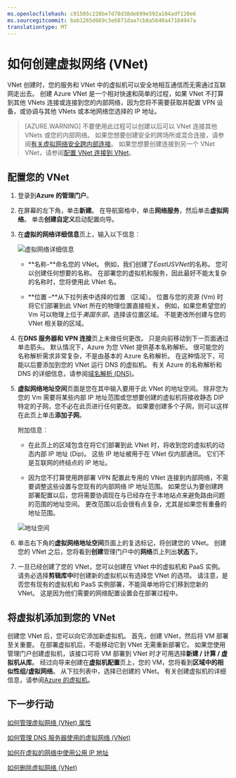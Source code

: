 ```yaml
---
ms.openlocfilehash: c91505c228be7d78d38de699e592a104adf120e6
ms.sourcegitcommit: bab1265d669c3e6871daa7cb8a5640a47104947a
translationtype: MT
---
```

<properties 
   pageTitle="如何创建虚拟网络 (VNet)"
   description="了解如何创建虚拟网络 (VNet)"
   services="virtual-network"
   documentationCenter="na"
   authors="telmosampaio"
   manager="carolz"
   editor="tysonn" />
<tags 
   ms.service="virtual-network"
   ms.devlang="na"
   ms.topic="article"
   ms.tgt_pltfrm="na"
   ms.workload="infrastructure-services"
   ms.date="06/08/2015"
   ms.author="telmos" />

# 如何创建虚拟网络 (VNet)

VNet 创建时，您的服务和 VNet 中的虚拟机可以安全地相互通信而无需通过互联网走出去。 创建 Azure VNet 是一个相对快速和简单的过程，如果 VNet 不打算到其他 VNets 连接或连接到您的内部网络，因为您将不需要获取并配置 VPN 设备，或协调与其他 VNets 或本地网络您选择的 IP 地址。

>[AZURE.WARNING] 不要使用此过程可以创建以后可以 VNet 连接其他 VNets 或您的内部网络。 如果您想要创建安全的跨场所或混合连接，请参阅[有关虚拟网络安全跨内部连接](vpn-gateway-cross-premises-options.md)。 如果您想要创建连接到另一个 VNet VNet，请参阅[配置 VNet 连接到 VNet](../vpn-gateway/virtual-networks-configure-vnet-to-vnet-connection.md)。

## 配置您的 VNet

1. 登录到**Azure 的管理门户**。

1. 在屏幕的左下角，单击**新建**。 在导航窗格中，单击**网络服务**，然后单击**虚拟网络**。 单击**创建自定义**启动配置向导。

1. 在**虚拟的网络详细信息**页上，输入以下信息︰

    ![虚拟网络详细信息](./media/virtual-networks-create-vnet/IC736054.png)

    - **名称-**命名您的 VNet。 例如，我们创建了*EastUSVNet*的名称。 您可以创建任何想要的名称。 在部署您的虚拟机和服务，因此最好不能太复杂的名称时，您将使用此 VNet 名。

    - **位置 –**从下拉列表中选择的位置 （区域）。 位置与您的资源 (Vm) 时将它们部署到此 VNet 所在的物理位置直接相关。 例如，如果您希望您的 Vm 可以物理上位于*美国东部*，选择该位置区域。 不能更改所创建与您的 VNet 相关联的区域。

1. 在**DNS 服务器和 VPN 连接**页上未做任何更改。 只是向前移动到下一页面通过单击箭头。 默认情况下，Azure 为您 VNet 提供基本名称解析。 很可能您的名称解析需求非常复杂，不是由基本的 Azure 名称解析。 在这种情况下，可能以后要添加到您的 VNet 运行 DNS 的虚拟机。 有关 Azure 的名称解析和 DNS 的详细信息，请参阅[域名解析 (DNS)](../virtual-network/virtual-networks-name-resolution-for-vms-and-role-instances.md)。

1. **虚拟网络地址空间**页面是您在其中输入要用于此 VNet 的地址空间。 除非您为您的 Vm 需要将某些内部 IP 地址范围或您想要创建的虚拟机将接收静态 DIP 特定的子网，您不必在此页进行任何更改。 如果要创建多个子网，则可以这样在此页上单击**添加子网**。

    附加信息︰ 

    - 在此页上的区域包含在将它们部署到此 VNet 时，将收到您的虚拟机的动态内部 IP 地址 (Dip)。 这些 IP 地址被用于在 VNet 仅内部通讯。 它们不是互联网的终结点的 IP 地址。

    - 因为您不打算使用跨部署 VPN 配置此专用的 VNet 连接到内部网络，不需要调整这些设置与您现有的内部网络 IP 地址范围。 如果您认为要创建跨部署配置以后，您将需要协调现在与已经存在于本地站点来避免路由问题的范围的地址空间。 更改范围以后会很有点复杂，尤其是如果您有重叠的地址范围。

    ![地址空间](./media/virtual-networks-create-vnet/IC716778.png)

1. 单击右下角的**虚拟网络地址空间**页面上的复选标记，将创建您的 VNet。 创建您的 VNet 之后，您将看到**创建**管理门户中的**网络**页上列出**状态**下。

1. 一旦已经创建了您的 VNet，您可以创建在 VNet 中的虚拟机和 PaaS 实例。 请务必选择**剪辑库中**时创建新的虚拟机以有选择您 VNet 的选项。 请注意，是否您有现有的虚拟机和 PaaS 实例部署，不能简单地将它们移到您新的 VNet。 这是因为他们需要的网络配置设置会在部署过程中。

## 将虚拟机添加到您的 VNet

创建您 VNet 后，您可以向它添加新虚拟机。 首先，创建 VNet，然后将 VM 部署至关重要。 在部署虚拟机后，不能移动它到 VNet 无需重新部署它。 如果您使用管理门户创建虚拟机，该接口可将 VM 部署到 VNet 时才可用选择**新建 / 计算 / 虚拟机从库**。 经过向导来创建在**虚拟机配置**页上，您的 VM，您将看到**区域中的相似性组/虚拟网络**。 从下拉列表中，选择已创建的 VNet。 有关创建虚拟机的详细信息，请参阅[Azure 的虚拟机](../virtual-machines)。

## 下一步行动

[如何管理虚拟网络 (VNet) 属性](../virtual-networks-settings)

[如何管理 DNS 服务器使用的虚拟网络 (VNet)](../virtual-networks-manage-dns-in-vnet)

[如何在虚拟的网络中使用公用 IP 地址](../virtual-networks-public-ip-within-vnet)

[如何删除虚拟网络 (VNet)](../virtual-networks-delete-vnet)
 
